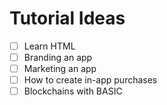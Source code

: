 # Tutorial Ideas
- [ ] Learn HTML
- [ ] Branding an app
- [ ] Marketing an app
- [ ] How to create in-app purchases
- [ ] Blockchains with BASIC

